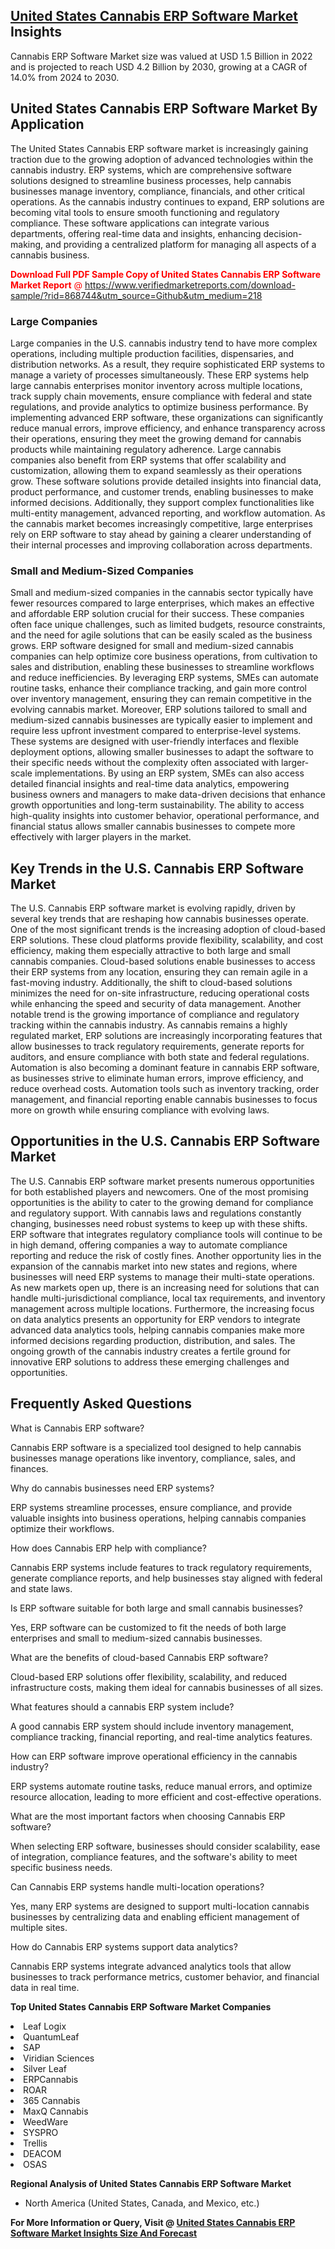 <h2><a href="https://www.verifiedmarketreports.com/download-sample/?rid=868744&amp;utm_source=Github&amp;utm_medium=218" target="_blank">United States Cannabis ERP Software Market</a> Insights</h2><p>Cannabis ERP Software Market size was valued at USD 1.5 Billion in 2022 and is projected to reach USD 4.2 Billion by 2030, growing at a CAGR of 14.0% from 2024 to 2030.</p><p><h2>United States Cannabis ERP Software Market By Application</h2> The United States Cannabis ERP software market is increasingly gaining traction due to the growing adoption of advanced technologies within the cannabis industry. ERP systems, which are comprehensive software solutions designed to streamline business processes, help cannabis businesses manage inventory, compliance, financials, and other critical operations. As the cannabis industry continues to expand, ERP solutions are becoming vital tools to ensure smooth functioning and regulatory compliance. These software applications can integrate various departments, offering real-time data and insights, enhancing decision-making, and providing a centralized platform for managing all aspects of a cannabis business. <p><span class=""><span style="color: #ff0000;"><strong>Download Full PDF Sample Copy of United States Cannabis ERP Software Market Report</strong> @ </span><a href="https://www.verifiedmarketreports.com/download-sample/?rid=868744&amp;utm_source=Github&amp;utm_medium=218" target="_blank">https://www.verifiedmarketreports.com/download-sample/?rid=868744&amp;utm_source=Github&amp;utm_medium=218</a></span></p> <h3>Large Companies</h3> Large companies in the U.S. cannabis industry tend to have more complex operations, including multiple production facilities, dispensaries, and distribution networks. As a result, they require sophisticated ERP systems to manage a variety of processes simultaneously. These ERP systems help large cannabis enterprises monitor inventory across multiple locations, track supply chain movements, ensure compliance with federal and state regulations, and provide analytics to optimize business performance. By implementing advanced ERP software, these organizations can significantly reduce manual errors, improve efficiency, and enhance transparency across their operations, ensuring they meet the growing demand for cannabis products while maintaining regulatory adherence. Large cannabis companies also benefit from ERP systems that offer scalability and customization, allowing them to expand seamlessly as their operations grow. These software solutions provide detailed insights into financial data, product performance, and customer trends, enabling businesses to make informed decisions. Additionally, they support complex functionalities like multi-entity management, advanced reporting, and workflow automation. As the cannabis market becomes increasingly competitive, large enterprises rely on ERP software to stay ahead by gaining a clearer understanding of their internal processes and improving collaboration across departments. <h3>Small and Medium-Sized Companies</h3> Small and medium-sized companies in the cannabis sector typically have fewer resources compared to large enterprises, which makes an effective and affordable ERP solution crucial for their success. These companies often face unique challenges, such as limited budgets, resource constraints, and the need for agile solutions that can be easily scaled as the business grows. ERP software designed for small and medium-sized cannabis companies can help optimize core business operations, from cultivation to sales and distribution, enabling these businesses to streamline workflows and reduce inefficiencies. By leveraging ERP systems, SMEs can automate routine tasks, enhance their compliance tracking, and gain more control over inventory management, ensuring they can remain competitive in the evolving cannabis market. Moreover, ERP solutions tailored to small and medium-sized cannabis businesses are typically easier to implement and require less upfront investment compared to enterprise-level systems. These systems are designed with user-friendly interfaces and flexible deployment options, allowing smaller businesses to adapt the software to their specific needs without the complexity often associated with larger-scale implementations. By using an ERP system, SMEs can also access detailed financial insights and real-time data analytics, empowering business owners and managers to make data-driven decisions that enhance growth opportunities and long-term sustainability. The ability to access high-quality insights into customer behavior, operational performance, and financial status allows smaller cannabis businesses to compete more effectively with larger players in the market. <h2>Key Trends in the U.S. Cannabis ERP Software Market</h2> The U.S. Cannabis ERP software market is evolving rapidly, driven by several key trends that are reshaping how cannabis businesses operate. One of the most significant trends is the increasing adoption of cloud-based ERP solutions. These cloud platforms provide flexibility, scalability, and cost efficiency, making them especially attractive to both large and small cannabis companies. Cloud-based solutions enable businesses to access their ERP systems from any location, ensuring they can remain agile in a fast-moving industry. Additionally, the shift to cloud-based solutions minimizes the need for on-site infrastructure, reducing operational costs while enhancing the speed and security of data management. Another notable trend is the growing importance of compliance and regulatory tracking within the cannabis industry. As cannabis remains a highly regulated market, ERP solutions are increasingly incorporating features that allow businesses to track regulatory requirements, generate reports for auditors, and ensure compliance with both state and federal regulations. Automation is also becoming a dominant feature in cannabis ERP software, as businesses strive to eliminate human errors, improve efficiency, and reduce overhead costs. Automation tools such as inventory tracking, order management, and financial reporting enable cannabis businesses to focus more on growth while ensuring compliance with evolving laws. <h2>Opportunities in the U.S. Cannabis ERP Software Market</h2> The U.S. Cannabis ERP software market presents numerous opportunities for both established players and newcomers. One of the most promising opportunities is the ability to cater to the growing demand for compliance and regulatory support. With cannabis laws and regulations constantly changing, businesses need robust systems to keep up with these shifts. ERP software that integrates regulatory compliance tools will continue to be in high demand, offering companies a way to automate compliance reporting and reduce the risk of costly fines. Another opportunity lies in the expansion of the cannabis market into new states and regions, where businesses will need ERP systems to manage their multi-state operations. As new markets open up, there is an increasing need for solutions that can handle multi-jurisdictional compliance, local tax requirements, and inventory management across multiple locations. Furthermore, the increasing focus on data analytics presents an opportunity for ERP vendors to integrate advanced data analytics tools, helping cannabis companies make more informed decisions regarding production, distribution, and sales. The ongoing growth of the cannabis industry creates a fertile ground for innovative ERP solutions to address these emerging challenges and opportunities. <h2>Frequently Asked Questions</h2> <p>What is Cannabis ERP software?</p> <p>Cannabis ERP software is a specialized tool designed to help cannabis businesses manage operations like inventory, compliance, sales, and finances.</p> <p>Why do cannabis businesses need ERP systems?</p> <p>ERP systems streamline processes, ensure compliance, and provide valuable insights into business operations, helping cannabis companies optimize their workflows.</p> <p>How does Cannabis ERP help with compliance?</p> <p>Cannabis ERP systems include features to track regulatory requirements, generate compliance reports, and help businesses stay aligned with federal and state laws.</p> <p>Is ERP software suitable for both large and small cannabis businesses?</p> <p>Yes, ERP software can be customized to fit the needs of both large enterprises and small to medium-sized cannabis businesses.</p> <p>What are the benefits of cloud-based Cannabis ERP software?</p> <p>Cloud-based ERP solutions offer flexibility, scalability, and reduced infrastructure costs, making them ideal for cannabis businesses of all sizes.</p> <p>What features should a cannabis ERP system include?</p> <p>A good cannabis ERP system should include inventory management, compliance tracking, financial reporting, and real-time analytics features.</p> <p>How can ERP software improve operational efficiency in the cannabis industry?</p> <p>ERP systems automate routine tasks, reduce manual errors, and optimize resource allocation, leading to more efficient and cost-effective operations.</p> <p>What are the most important factors when choosing Cannabis ERP software?</p> <p>When selecting ERP software, businesses should consider scalability, ease of integration, compliance features, and the software's ability to meet specific business needs.</p> <p>Can Cannabis ERP systems handle multi-location operations?</p> <p>Yes, many ERP systems are designed to support multi-location cannabis businesses by centralizing data and enabling efficient management of multiple sites.</p> <p>How do Cannabis ERP systems support data analytics?</p> <p>Cannabis ERP systems integrate advanced analytics tools that allow businesses to track performance metrics, customer behavior, and financial data in real time.</p> </p><p><strong>Top United States Cannabis ERP Software Market Companies</strong></p><div data-test-id=""><p><li>Leaf Logix</li><li> QuantumLeaf</li><li> SAP</li><li> Viridian Sciences</li><li> Silver Leaf</li><li> ERPCannabis</li><li> ROAR</li><li> 365 Cannabis</li><li> MaxQ Cannabis</li><li> WeedWare</li><li> SYSPRO</li><li> Trellis</li><li> DEACOM</li><li> OSAS</li></p><div><strong>Regional Analysis of&nbsp;United States Cannabis ERP Software Market</strong></div><ul><li dir="ltr"><p dir="ltr">North America&nbsp;(United States, Canada, and Mexico, etc.)</p></li></ul><p><strong>For More Information or Query, Visit @&nbsp;</strong><strong><a href="https://www.verifiedmarketreports.com/product/cannabis-erp-software-market/?utm_source=Github&amp;utm_medium=218" target="_blank">United States Cannabis ERP Software Market Insights Size And Forecast</a></strong></p></div>
